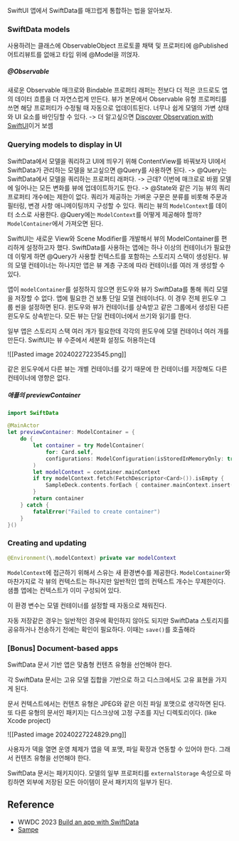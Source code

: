 SwiftUI 앱에서 SwiftData를 매끄럽게 통합하는 법을 알아보자.
### SwiftData models
사용하려는 클래스에 ObservableObject 프로토콜 채택 및 프로퍼티에 @Published 어트리뷰트를 없애고 타입 위에 @Model을 끼얹자.
##### @Observable
새로운 Observable 매크로와 Bindable 프로퍼티 래퍼는 전보다 더 적은 코드로도 앱의 데이터 흐름을 더 자연스럽게 만든다.
뷰가 본문에서 Observable 유형 프로퍼티를 쓰면 해당 프로퍼티가 수정될 때 자동으로 업데이트된다.
너무나 쉽게 모델의 가변 상태와 UI 요소를 바인딩할 수 있다.
-> 더 알고싶으면 [Discover Observation with SwiftUI](https://developer.apple.com/videos/play/wwdc2023/10149)이거 보셈
### Querying models to display in UI
SwiftData에서 모델을 쿼리하고 UI에 띄우기 위해 ContentView를 바꿔보자 
UI에서 SwiftData가 관리하는 모델을 보고싶으면 @Query를 사용하면 된다.
-> @Query는 SwiftData에서 모델을 쿼리하는 프로퍼티 래퍼다.
-> 근데? 이번에 매크로로 바뀜
모델에 일어나는 모든 변화를 뷰에 업데이트하기도 한다. -> @State와 같은 기능
뷰의 쿼리 프로퍼티 개수에는 제한이 없다.
쿼리가 제공하는 가벼운 구문은 분류를 비롯해 주문과 필터링, 변경 사항 애니메이팅까지 구성할 수 있다.
쿼리는 뷰의 `ModelContext`를 데이터 소스로 사용한다.
@Query에는 `ModelContext`를 어떻게 제공해야 할까?
`ModelContainer`에서 가져오면 된다.

SwiftUI는 새로운 View와 Scene Modifier를 개발해서 뷰의 ModelContainer를 편리하게 설정하고자 했다.
SwiftData를 사용하는 앱에는 하나 이상의 컨테이너가 필요한데 이렇게 하면 @Query가 사용할 컨텍스트를 포함하는 스토리지 스택이 생성된다.
뷰의 모델 컨테이너는 하나지만 앱은 뷰 계층 구조에 따라 컨테이너를 여러 개 생성할 수 있다.

앱이 `modelContainer`를 설정하지 않으면 윈도우와 뷰가 SwiftData를 통해 쿼리 모델을 저장할 수 없다. 
앱에 필요한 건 보통 단일 모델 컨테이너다. 이 경우 전체 윈도우 그룹 씬을 설정하면 된다. 
윈도우와 뷰가 컨테이너를 상속받고 같은 그룹에서 생성된 다른 윈도우도 상속받는다. 모든 뷰는 단일 컨테이너에서 쓰기와 읽기를 한다. 

일부 앱은 스토리지 스택 여러 개가 필요한데 각각의 윈도우에 모델 컨테이너 여러 개를 만든다.
SwiftUI는 뷰 수준에서 세분화 설정도 허용하는데

![[Pasted image 20240227223545.png]]

같은 윈도우에서 다른 뷰는 개별 컨테이너를 갖기 때문에 한 컨테이너를 저장해도 다른 컨테이너에 영향은 없다.

##### 애플의 previewContainer
```swift
import SwiftData

@MainActor
let previewContainer: ModelContainer = {
    do {
        let container = try ModelContainer(
            for: Card.self,
            configurations: ModelConfiguration(isStoredInMemoryOnly: true)
        )
        let modelContext = container.mainContext
        if try modelContext.fetch(FetchDescriptor<Card>()).isEmpty {
            SampleDeck.contents.forEach { container.mainContext.insert($0) }
        }
        return container
    } catch {
        fatalError("Failed to create container")
    }
}()
```
### Creating and updating
```swift
@Environment(\.modelContext) private var modelContext
```
`ModelContext`에 접근하기 위해서 스유는 새 환경변수를 제공한다.
`ModelContainer`와 마찬가지로 각 뷰의 컨텍스트는 하나지만 일반적인 앱의 컨텍스트 개수는 무제한이다.
샘플 앱에는 컨텍스트가 이미 구성되어 있다.

이 환경 변수는 모델 컨테이너를 설정할 때 자동으로 채워진다.

자동 저장같은 경우는 일반적인 경우에 확인하지 않아도 되지만 SwiftData 스토리지를 공유하거나 전송하기 전에는 확인이 필요하다. 이때는 `save()`를 호출해라

### [Bonus] Document-based apps
SwiftData 문서 기반 앱은 맞춤형 컨텐츠 유형을 선언해야 한다.

각 SwiftData 문서는 고유 모델 집합을 기반으로 하고 디스크에서도 고유 표현을 가지게 된다.

문서 컨텍스트에서는 컨텐츠 유형은 JPEG와 같은 이진 파일 포맷으로 생각하면 된다. 또 다른 유형의 문서인 패키지는 디스크상에 고정 구조를 지닌 디렉토리이다. (like Xcode project)

![[Pasted image 20240227224829.png]]

사용자가 덱을 열면 운영 체제가 앱을 덱 포맷, 파일 확장과 연동할 수 있어야 한다. 그래서 컨텐츠 유형을 선언해야 한다.

SwiftData 문서는 패키지이다. 모델의 일부 프로퍼티를 `externalStorage` 속성으로 마킹하면 외부에 저장된 모든 아이템이 문서 패키지의 일부가 된다.

## Reference
* WWDC 2023 [Build an app with SwiftData](https://developer.apple.com/videos/play/wwdc2023/10154)
* [Sampe](https://developer.apple.com/documentation/SwiftUI/Building-a-document-based-app-using-SwiftData)